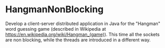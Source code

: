 # HangmanNonBlocking

Develop a client-server distributed application in Java for the "Hangman" word guessing
game (described in Wikipedia at https://en.wikipedia.org/wiki/Hangman_(game)). This time all 
the sockets are non blocking, while the threads are introduced in a different way.
